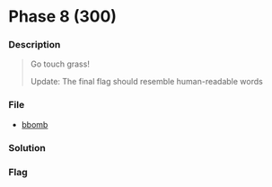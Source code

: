 # Phase 8 (300)

### Description
> Go touch grass!
>
> Update: The final flag should resemble human-readable words

### File
* [bbomb](../bbomb)

### Solution

### Flag
```

```
